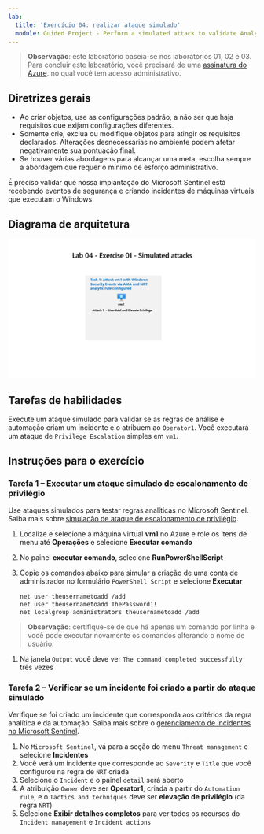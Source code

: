 ```yaml
---
lab:
  title: 'Exercício 04: realizar ataque simulado'
  module: Guided Project - Perform a simulated attack to validate Analytic and Automation rules
---
```


>**Observação**: este laboratório baseia-se nos laboratórios 01, 02 e 03. Para concluir este laboratório, você precisará de uma [assinatura do Azure](https://azure.microsoft.com/free/?azure-portal=true). no qual você tem acesso administrativo.

## Diretrizes gerais

- Ao criar objetos, use as configurações padrão, a não ser que haja requisitos que exijam configurações diferentes.
- Somente crie, exclua ou modifique objetos para atingir os requisitos declarados. Alterações desnecessárias no ambiente podem afetar negativamente sua pontuação final.
- Se houver várias abordagens para alcançar uma meta, escolha sempre a abordagem que requer o mínimo de esforço administrativo.

É preciso validar que nossa implantação do Microsoft Sentinel está recebendo eventos de segurança e criando incidentes de máquinas virtuais que executam o Windows.

## Diagrama de arquitetura

![Diagrama de ataque simulado ](../Media/apl-5001-lab-diagrams-lab04.png)

## Tarefas de habilidades

Execute um ataque simulado para validar se as regras de análise e automação criam um incidente e o atribuem ao `Operator1`. Você executará um ataque de `Privilege Escalation` simples em `vm1`.

## Instruções para o exercício

### Tarefa 1 – Executar um ataque simulado de escalonamento de privilégio

Use ataques simulados para testar regras analíticas no Microsoft Sentinel. Saiba mais sobre [simulação de ataque de escalonamento de privilégio](https://github.com/redcanaryco/atomic-red-team/blob/master/atomics/T1078.003/T1078.003.md).

1. Localize e selecione a máquina virtual **vm1** no Azure e role os itens de menu até **Operações** e selecione **Executar comando**
1. No painel **executar comando**, selecione **RunPowerShellScript**
1. Copie os comandos abaixo para simular a criação de uma conta de administrador no formulário `PowerShell Script` e selecione **Executar**

    ```CommandPrompt
    net user theusernametoadd /add
    net user theusernametoadd ThePassword1!
    net localgroup administrators theusernametoadd /add
    ```

>**Observação**: certifique-se de que há apenas um comando por linha e você pode executar novamente os comandos alterando o nome de usuário.

1. Na janela `Output` você deve ver `The command completed successfully` três vezes

### Tarefa 2 – Verificar se um incidente foi criado a partir do ataque simulado

Verifique se foi criado um incidente que corresponda aos critérios da regra analítica e da automação. Saiba mais sobre o [gerenciamento de incidentes no Microsoft Sentinel](https://learn.microsoft.com/azure/sentinel/incident-investigation).

1. No `Microsoft Sentinel`, vá para a seção do menu `Threat management` e selecione **Incidentes**
1. Você verá um incidente que corresponde ao `Severity` e `Title` que você configurou na regra de `NRT` criada
1. Selecione o `Incident` e o painel `detail` será aberto
1. A atribuição `Owner` deve ser **Operator1**, criada a partir do `Automation rule`, e o `Tactics and techniques` deve ser **elevação de privilégio** (da regra `NRT`)
1. Selecione **Exibir detalhes completos** para ver todos os recursos do `Incident management` e `Incident actions`

